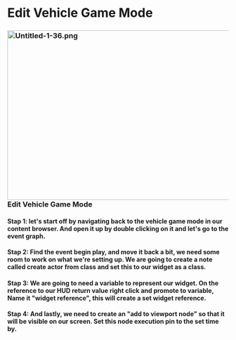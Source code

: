 # Edit Vehicle Game Mode

<h3><strong><img style="float: right;" src="https://vertexschool.instructure.com/courses/289/files/18500/preview?verifier=EaaM5HkS0DVXGcZkdlK4pIAhWEhpSxDDS9OXxfB3" alt="Untitled-1-36.png" width="686" height="386" data-api-endpoint="https://vertexschool.instructure.com/api/v1/courses/289/files/18500" data-api-returntype="File">Edit Vehicle Game Mode</strong></h3>
<h4><strong>Stap 1:</strong> let's start off by navigating back to the vehicle game mode in our content browser. And open it up by double clicking on it and let's go to the event graph.</h4>
<h4><strong>Stap 2:</strong> Find the event begin play, and move it back a bit, we need some room to work on what we're setting up. We are going to create a note called create actor from class and set this to our widget as a class.&nbsp;</h4>
<h4><strong>Stap 3:</strong> We are going to need a variable to represent our widget. On the reference to our HUD return value right click and promote to variable, Name it "widget reference", this will create a set widget reference.</h4>
<h4><strong>Stap 4:</strong> And lastly, we need to create an "add to viewport node" so that it will be visible on our screen. Set this node execution pin to the set time by.</h4>
<p>&nbsp;</p>